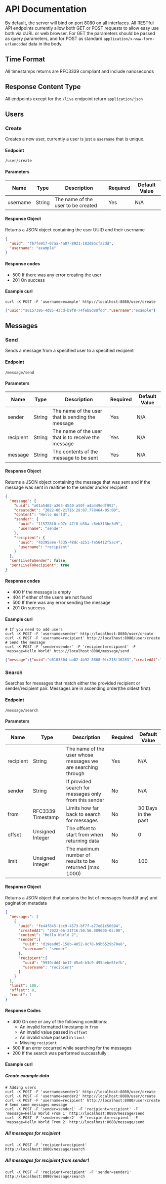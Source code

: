 # API Documentation
By default, the server will bind on port 8080 on all interfaces. All RESTful API endpoints currently allow both GET or POST requests to allow easy use both via cURL or web browser. For GET the parameters should be passed as query parameters, and for POST as standard `application/x-www-form-urlencoded` data in the body.

## Time Format
All timestamps returns are RFC3339 compliant and include nanoseconds

## Response Content Type
All endpoints except for the `/live` endpoint return `application/json` 

## Users
### Create
Creates a new user, currently a user is just a `username` that is unique.
#### Endpoint
```
/user/create
```
#### Parameters
| Name     | Type   | Description                        | Required | Default Value |
|----------|--------|------------------------------------|----------|---------------|
| username | String | The name of the user to be created | Yes      | N/A           |
#### Response Object
Returns a JSON object containing the user UUID and their username
```json
{
  "uuid": "fb7fe917-07aa-4a87-8921-182d8bcfa2dd",
  "username": "example"
}
```
#### Response codes
- 500 If there was any error creating the user
- 201 On success
#### Example curl
```shell
curl -X POST -F 'username=example' http://localhost:8080/user/create
```
```json
{"uuid":"a0157386-4d85-43cd-b9f8-74feb5d88fdd","username":"example"}
```

## Messages
### Send
Sends a message from a specified user to a specified recipient
#### Endpoint
```
/message/send
```
#### Parameters
| Name      | Type   | Description                                         | Required | Default Value |
|-----------|--------|-----------------------------------------------------|----------|---------------|
| sender    | String | The name of the user that is sending the message    | Yes      | N/A           |
| recipient | String | The name of the user that is to receive the message | Yes      | N/A           |
| message   | String | The contents of the message to be sent              | Yes      | N/A           |
#### Response Object
Returns a JSON object containing the message that was sent and if the message was sent in realtime to the sender and/or recipient
```json
{
  "message": {
    "uuid": "a01a5462-a263-4540-a50f-a4a449edf992",
    "createdAt": "2022-06-21T16:28:07.778464-05:00",
    "content": "Hello World",
    "sender": {
      "uuid": "115728f0-e97c-47f8-b38a-c6eb313be3d9",
      "username": "sender"
    },
    "recipient": {
      "uuid": "4b395a8e-f335-48dc-a251-fe56412f5ac4",
      "username": "recipient"
    }
  },
  "sentLiveToSender": false,
  "sentLiveToRecipient": true
}
```
#### Response codes
- 400 If the message is empty
- 404 If either of the users are not found
- 500 If there was any error sending the message
- 201 On success
#### Example curl
```shell
# If you need to add users
curl -X POST -F 'username=sender' http://localhost:8080/user/create
curl -X POST -F 'username=recipient' http://localhost:8080/user/create
# Send the message
curl -X POST -F 'sender=sender' -F 'recipient=recipient' -F 'message=Hello World' http://localhost:8080/message/send
```
```json
{"message":{"uuid":"d6103304-ba02-4b92-8868-0fc218f16283","createdAt":"2022-06-21T16:39:00.743348-05:00","content":"Hello World","sender":{"uuid":"d19ead85-158b-4852-8c78-b9b6529b70a8","username":"sender"},"recipient":{"uuid":"9939cdd4-be17-45a6-b3c9-d95aebe6fefb","username":"recipient"}},"sentLiveToSender":false,"sentLiveToRecipient":false}
```
### Search
Searches for messages that match either the provided recipient or sender/recipient pair. Messages are in ascending order(the oldest first).
#### Endpoint
```
/message/search
```
#### Parameters
| Name      | Type              | Description                                                  | Required | Default Value       |
|-----------|-------------------|--------------------------------------------------------------|----------|---------------------|
| recipient | String            | The name of the user whose messages we are searching through | Yes      | N/A                 |
| sender    | String            | If provided search for messages only from this sender        | No       | N/A                 |
| from      | RFC3339 Timestamp | Limits how far back to search for messages                   | No       | 30 Days in the past |
| offset    | Unsigned Integer  | The offset to start from when returning data                 | No       | 0                   |
| limit     | Unsigned Integer  | The maximum number of results to be returned (max 1000)      | No       | 100                 |
#### Response Object
Returns a JSON object that contains the list of messages found(if any) and pagination metadata
```json
{
  "messages": [
    {
      "uuid": "fe44f845-1cc9-4573-bf7f-e77e81c56694",
      "createdAt": "2022-06-21T16:50:56.889605-05:00",
      "content": "Hello World 2",
      "sender":{
        "uuid": "d19ead85-158b-4852-8c78-b9b6529b70a8",
        "username": "sender"
      },
      "recipient":{
        "uuid": "9939cdd4-be17-45a6-b3c9-d95aebe6fefb",
        "username": "recipient"
      }
    }
  ],
  "limit": 100,
  "offset": 0,
  "count": 1
}
```
#### Response Codes
- 400 On one or any of the following conditions:
  - An invalid formatted timestamp in `from`
  - An invalid value passed in `offset`
  - An invalid value passed in `limit`
  - Missing `recipient`
- 500 If an error occurred while searching for the messages
- 200 If the search was performed successfully
#### Example curl
##### Create example data
```shell
# Adding users
curl -X POST -F 'username=sender1' http://localhost:8080/user/create
curl -X POST -F 'username=sender2' http://localhost:8080/user/create
curl -X POST -F 'username=recipient' http://localhost:8080/user/create
# Send some messages message
curl -X POST -F 'sender=sender1' -F 'recipient=recipient' -F 'message=Hello World From 1' http://localhost:8080/message/send
curl -X POST -F 'sender=sender2' -F 'recipient=recipient' -F 'message=Hello World From 2' http://localhost:8080/message/send
```
##### All messages for recipient
```shell
curl -X POST -F 'recipient=recipient' http://localhost:8080/message/search
```
##### All messages for recipient from sender1
```shell
curl -X POST -F 'recipient=recipient' -F 'sender=sender1' http://localhost:8080/message/search
```